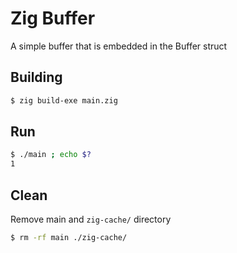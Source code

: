 # Zig Buffer

A simple buffer that is embedded in the Buffer struct

## Building
```bash
$ zig build-exe main.zig
```

## Run
```bash
$ ./main ; echo $?
1
```

## Clean
Remove main and `zig-cache/` directory
```bash
$ rm -rf main ./zig-cache/
```
